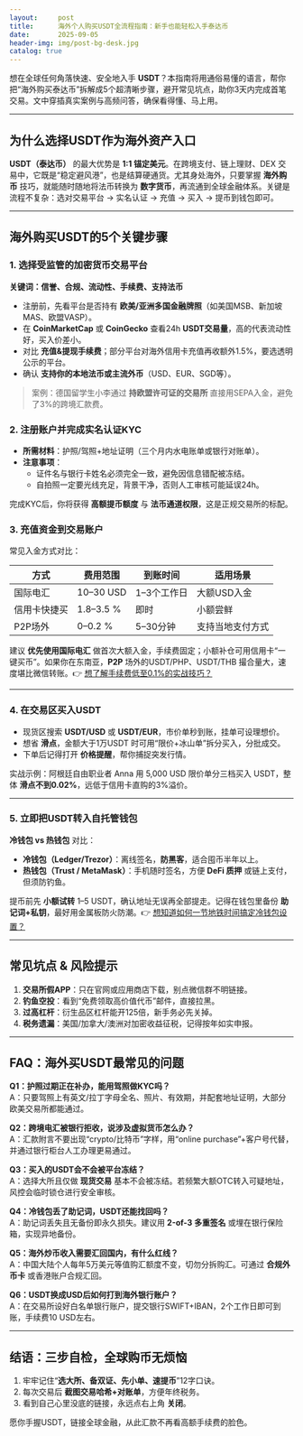 ```yaml
---
layout:     post
title:      海外个人购买USDT全流程指南：新手也能轻松入手泰达币
date:       2025-09-05
header-img: img/post-bg-desk.jpg
catalog: true
---
```


想在全球任何角落快速、安全地入手 **USDT**？本指南将用通俗易懂的语言，帮你把“海外购买泰达币”拆解成5个超清晰步骤，避开常见坑点，助你3天内完成首笔交易。文中穿插真实案例与高频问答，确保看得懂、马上用。

---

## 为什么选择USDT作为海外资产入口

**USDT（泰达币）** 的最大优势是 **1:1 锚定美元**。在跨境支付、链上理财、DEX 交易中，它既是“稳定避风港”，也是结算硬通货。尤其身处海外，只要掌握 **海外购币** 技巧，就能随时随地将法币转换为 **数字货币**，再流通到全球金融体系。关键是流程不复杂：选对交易平台 → 实名认证 → 充值 → 买入 → 提币到钱包即可。

---

## 海外购买USDT的5个关键步骤

### 1. 选择受监管的加密货币交易平台

**关键词：信誉、合规、流动性、手续费、支持法币**

- 注册前，先看平台是否持有 **欧美/亚洲多国金融牌照**（如美国MSB、新加坡MAS、欧盟VASP）。
- 在 **CoinMarketCap** 或 **CoinGecko** 查看24h **USDT交易量**，高的代表流动性好，买入价差小。
- 对比 **充值&提现手续费**；部分平台对海外信用卡充值再收额外1.5%，要选透明公示的平台。
- 确认 **支持你的本地法币或主流外币**（USD、EUR、SGD等）。

> 案例：德国留学生小李通过 **持欧盟许可证的交易所** 直接用SEPA入金，避免了3%的跨境汇款费。

### 2. 注册账户并完成实名认证KYC

- **所需材料**：护照/驾照+地址证明（三个月内水电账单或银行对账单）。
- **注意事项**：
  - 证件名与银行卡姓名必须完全一致，避免因信息错配被冻结。
  - 自拍照一定要光线充足，背景干净，否则人工审核可能延误24h。

完成KYC后，你将获得 **高额提币额度** 与 **法币通道权限**，这是正规交易所的标配。

### 3. 充值资金到交易账户

常见入金方式对比：

| 方式         | 费用范围 | 到账时间   | 适用场景               |
|--------------|----------|------------|------------------------|
| 国际电汇     | 10–30 USD | 1–3个工作日 | 大额USD入金            |
| 信用卡快捷买 | 1.8–3.5 % | 即时       | 小额尝鲜               |
| P2P场外      | 0–0.2 %   | 5–30分钟   | 支持当地支付方式       |

建议 **优先使用国际电汇** 做首次大额入金，手续费固定；小额补仓可用信用卡“一键买币”。如果你在东南亚，**P2P** 场外的USDT/PHP、USDT/THB 撮合量大，速度堪比微信转账。👉 [想了解手续费低至0.1%的实战技巧？](https://okxdog.com/)

---

### 4. 在交易区买入USDT

- 现货区搜索 **USDT/USD** 或 **USDT/EUR**，市价单秒到账，挂单可设理想价。
- 想省 **滑点**，金额大于1万USDT 时可用“限价+冰山单”拆分买入，分批成交。
- 下单后记得打开 **价格提醒**，帮你捕捉突发行情。

实战示例：阿根廷自由职业者 Anna 用 5,000 USD 限价单分三档买入 USDT，整体 **滑点不到0.02%**，远低于信用卡直购的3%溢价。

---

### 5. 立即把USDT转入自托管钱包

**冷钱包 vs 热钱包** 对比：

- **冷钱包（Ledger/Trezor）**：离线签名，**防黑客**，适合囤币半年以上。
- **热钱包（Trust / MetaMask）**：手机随时签名，方便 **DeFi 质押** 或链上支付，但须防钓鱼。

提币前先 **小额试转** 1–5 USDT，确认地址无误再全部提走。记得在钱包里备份 **助记词+私钥**，最好用金属板防火防潮。👉 [想知道如何一节地铁时间搞定冷钱包设置？](https://okxdog.com/)

---

## 常见坑点 & 风险提示

1. **交易所假APP**：只在官网或应用商店下载，别点微信群不明链接。
2. **钓鱼空投**：看到“免费领取高价值代币”邮件，直接拉黑。
3. **过高杠杆**：衍生品区杠杆能开125倍，新手务必先关掉。
4. **税务遗漏**：美国/加拿大/澳洲对加密收益征税，记得按年如实申报。

---

## FAQ：海外买USDT最常见的问题

**Q1：护照过期正在补办，能用驾照做KYC吗？**  
A：只要驾照上有英文/拉丁字母全名、照片、有效期，并配套地址证明，大部分欧美交易所都能通过。

**Q2：跨境电汇被银行拒收，说涉及虚拟货币怎么办？**  
A：汇款附言不要出现“crypto/比特币”字样，用“online purchase”+客户号代替，并通过银行柜台人工办理更易通过。

**Q3：买入的USDT会不会被平台冻结？**  
A：选择大所且仅做 **现货交易** 基本不会被冻结。若频繁大额OTC转入可疑地址，风控会临时锁仓进行安全审核。

**Q4：冷钱包丢了助记词，USDT还能找回吗？**  
A：助记词丢失且无备份即永久损失。建议用 **2-of-3 多重签名** 或埋在银行保险箱，实现异地备份。

**Q5：海外炒币收入需要汇回国内，有什么红线？**  
A：中国大陆个人每年5万美元等值购汇额度不变，切勿分拆购汇。可通过 **合规外币卡** 或香港账户合规汇回。

**Q6：USDT换成USD后如何打到海外银行账户？**  
A：在交易所设好白名单银行账户，提交银行SWIFT+IBAN，2个工作日即可到账，手续费10 USD左右。

---

## 结语：三步自检，全球购币无烦恼

1. 牢牢记住“**选大所、备双证、先小单、速提币**”12字口诀。  
2. 每次交易后 **截图交易哈希+对账单**，方便年终税务。  
3. 看到自己心里没底的链接，永远点右上角 **关闭**。

愿你手握USDT，链接全球金融，从此汇款不再看高额手续费的脸色。